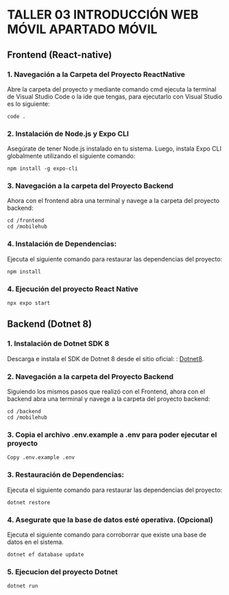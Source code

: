 # TALLER 03 INTRODUCCIÓN WEB MÓVIL APARTADO MÓVIL

## Frontend (React-native)

### 1. Navegación a la Carpeta del Proyecto ReactNative

Abre la carpeta del proyecto y mediante comando cmd ejecuta la terminal de Visual Studio Code o la ide que tengas, para ejecutarlo con Visual Studio es lo siguiente:
```cli
code .
```

### 2. Instalación de Node.js y Expo CLI
Asegúrate de tener Node.js instalado en tu sistema.
Luego, instala Expo CLI globalmente utilizando el siguiente comando:
```cli
npm install -g expo-cli
```

### 3. Navegación a la carpeta del Proyecto Backend
Ahora con el frontend abra una terminal y navege a la carpeta del proyecto backend:
```cli
cd /frontend
cd /mobilehub
```

### 4. Instalación de Dependencias:
Ejecuta el siguiente comando para restaurar las dependencias del proyecto:
```cli
npm install
```

### 4. Ejecución del proyecto React Native
```cli
npx expo start
```

## Backend (Dotnet 8)

### 1. Instalación de Dotnet SDK 8

Descarga e instala el SDK de Dotnet 8 desde el sitio oficial: : [Dotnet8](https://dotnet.microsoft.com/es-es/download/dotnet/8.0).

### 2. Navegación a la carpeta del Proyecto Backend

Siguiendo los mismos pasos que realizó con el Frontend, ahora con el backend abra una terminal y navege a la carpeta del proyecto backend:
```cli
cd /backend
cd /mobilehub
```

### 3. Copia el archivo .env.example a .env para poder ejecutar el proyecto
```cli
Copy .env.example .env
```

### 3. Restauración de Dependencias:

Ejecuta el siguiente comando para restaurar las dependencias del proyecto:
```cli
dotnet restore
```

### 4. Asegurate que la base de datos esté operativa. (Opcional)

Ejecuta el siguiente comando para corroborrar que existe una base de datos en el sistema.
```cli
dotnet ef database update
```

### 5. Ejecucion del proyecto Dotnet 
```cli
dotnet run
```
